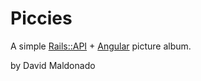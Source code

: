 # Piccies

A simple [Rails::API](https://github.com/rails-api/rails-api) + [Angular](https://github.com/angular/angular) picture album.

by David Maldonado
